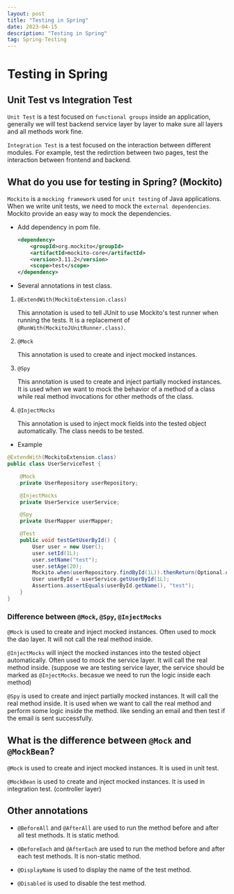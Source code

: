 ```yaml
---
layout: post
title: "Testing in Spring"
date: 2023-04-15
description: "Testing in Spring"
tag: Spring-Testing
---
```


# Testing in Spring

## Unit Test vs Integration Test

`Unit Test` is a test focused on `functional groups` inside an application, generally we will test backend service layer by layer to make sure all layers and all methods work fine.

`Integration Test` is a test focused on the interaction between different modules. For example, test the redirction between two pages, test the interaction between frontend and backend.

## What do you use for testing in Spring? (Mockito)

`Mockito` is a `mocking framework` used for `unit testing` of Java applications. When we write unit tests, we need to mock the `external dependencies`. Mockito provide an easy way to mock the dependencies.

- Add dependency in pom file.

  ```xml
  <dependency>
      <groupId>org.mockito</groupId>
      <artifactId>mockito-core</artifactId>
      <version>3.11.2</version>
      <scope>test</scope>
  </dependency>
  ```

- Several annotations in test class.

1. `@ExtendWith(MockitoExtension.class)`

   This annotation is used to tell JUnit to use Mockito's test runner when running the tests. It is a replacement of `@RunWith(MockitoJUnitRunner.class)`.

2. `@Mock`

   This annotation is used to create and inject mocked instances.

3. `@Spy`

   This annotation is used to create and inject partially mocked instances. It is used when we want to mock the behavior of a method of a class while real method invocations for other methods of the class.

4. `@InjectMocks`

   This annotation is used to inject mock fields into the tested object automatically. The class needs to be tested.

- Example

```java
@ExtendWith(MockitoExtension.class)
public class UserServiceTest {

    @Mock
    private UserRepository userRepository;

    @InjectMocks
    private UserService userService;

    @Spy
    private UserMapper userMapper;

    @Test
    public void testGetUserById() {
        User user = new User();
        user.setId(1L);
        user.setName("test");
        user.setAge(20);
        Mockito.when(userRepository.findById(1L)).thenReturn(Optional.of(user));
        User userById = userService.getUserById(1L);
        Assertions.assertEquals(userById.getName(), "test");
    }
}
```

### Difference between `@Mock`, `@Spy`, `@InjectMocks`

`@Mock` is used to create and inject mocked instances. Often used to mock the dao layer. It will not call the real method inside.

`@InjectMocks` will inject the mocked instances into the tested object automatically. Often used to mock the service layer. It will call the real method inside. (suppose we are testing service layer, the service should be marked as `@InjectMocks`. becasue we need to run the logic inside each method)

`@Spy` is used to create and inject partially mocked instances. It will call the real method inside. It is used when we want to call the real method and perform some logic inside the method. like sending an email and then test if the email is sent successfully.

## What is the difference between `@Mock` and `@MockBean`?

`@Mock` is used to create and inject mocked instances. It is used in unit test.

`@MockBean` is used to create and inject mocked instances. It is used in integration test. (controller layer)

## Other annotations

- `@BeforeAll` and `@AfterAll` are used to run the method before and after all test methods. It is static method.

- `@BeforeEach` and `@AfterEach` are used to run the method before and after each test methods. It is non-static method.

- `@DisplayName` is used to display the name of the test method.

- `@Disabled` is used to disable the test method.
